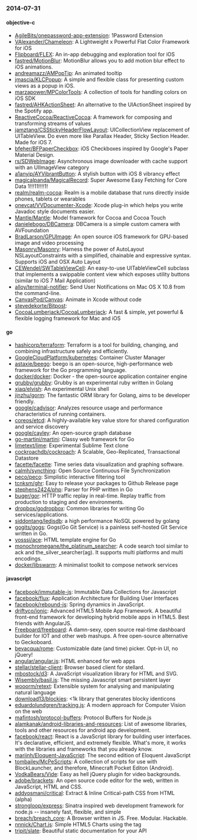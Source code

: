 ### 2014-07-31

#### objective-c
* [AgileBits/onepassword-app-extension](https://github.com/AgileBits/onepassword-app-extension): 1Password Extension
* [VAlexander/Chameleon](https://github.com/VAlexander/Chameleon): A Lightweight x Powerful Flat Color Framework for iOS
* [Flipboard/FLEX](https://github.com/Flipboard/FLEX): An in-app debugging and exploration tool for iOS
* [fastred/MotionBlur](https://github.com/fastred/MotionBlur): MotionBlur allows you to add motion blur effect to iOS animations.
* [andreamazz/AMPopTip](https://github.com/andreamazz/AMPopTip): An animated tooltip
* [jmascia/KLCPopup](https://github.com/jmascia/KLCPopup): A simple and flexible class for presenting custom views as a popup in iOS.
* [marzapower/MPColorTools](https://github.com/marzapower/MPColorTools): A collection of tools for handling colors on iOS SDK
* [fastred/AHKActionSheet](https://github.com/fastred/AHKActionSheet): An alternative to the UIActionSheet inspired by the Spotify app.
* [ReactiveCocoa/ReactiveCocoa](https://github.com/ReactiveCocoa/ReactiveCocoa): A framework for composing and transforming streams of values
* [jamztang/CSStickyHeaderFlowLayout](https://github.com/jamztang/CSStickyHeaderFlowLayout): UICollectionView replacement of UITableView. Do even more like Parallax Header, Sticky Section Header. Made for iOS 7.
* [bfeher/BFPaperCheckbox](https://github.com/bfeher/BFPaperCheckbox): iOS Checkboxes inspired by Google's Paper Material Design.
* [rs/SDWebImage](https://github.com/rs/SDWebImage): Asynchronous image downloader with cache support with an UIImageView category
* [a1anyip/AYVibrantButton](https://github.com/a1anyip/AYVibrantButton): A stylish button with iOS 8 vibrancy effect
* [magicalpanda/MagicalRecord](https://github.com/magicalpanda/MagicalRecord): Super Awesome Easy Fetching for Core Data 1!!!11!!!!1!
* [realm/realm-cocoa](https://github.com/realm/realm-cocoa): Realm is a mobile database that runs directly inside phones, tablets or wearables
* [onevcat/VVDocumenter-Xcode](https://github.com/onevcat/VVDocumenter-Xcode): Xcode plug-in which helps you write Javadoc style documents easier.
* [Mantle/Mantle](https://github.com/Mantle/Mantle): Model framework for Cocoa and Cocoa Touch
* [danielebogo/DBCamera](https://github.com/danielebogo/DBCamera): DBCamera is a simple custom camera with AVFoundation
* [BradLarson/GPUImage](https://github.com/BradLarson/GPUImage): An open source iOS framework for GPU-based image and video processing
* [Masonry/Masonry](https://github.com/Masonry/Masonry): Harness the power of AutoLayout NSLayoutConstraints with a simplified, chainable and expressive syntax. Supports iOS and OSX Auto Layout
* [CEWendel/SWTableViewCell](https://github.com/CEWendel/SWTableViewCell): An easy-to-use UITableViewCell subclass that implements a swippable content view which exposes utility buttons (similar to iOS 7 Mail Application)
* [alloy/terminal-notifier](https://github.com/alloy/terminal-notifier): Send User Notifications on Mac OS X 10.8 from the command-line.
* [CanvasPod/Canvas](https://github.com/CanvasPod/Canvas): Animate in Xcode without code
* [stevedekorte/Bitpost](https://github.com/stevedekorte/Bitpost): 
* [CocoaLumberjack/CocoaLumberjack](https://github.com/CocoaLumberjack/CocoaLumberjack): A fast & simple, yet powerful & flexible logging framework for Mac and iOS

#### go
* [hashicorp/terraform](https://github.com/hashicorp/terraform): Terraform is a tool for building, changing, and combining infrastructure safely and efficiently.
* [GoogleCloudPlatform/kubernetes](https://github.com/GoogleCloudPlatform/kubernetes): Container Cluster Manager
* [astaxie/beego](https://github.com/astaxie/beego): beego is an open-source, high-performance web framework for the Go programming language.
* [docker/docker](https://github.com/docker/docker): Docker - the open-source application container engine
* [grubby/grubby](https://github.com/grubby/grubby): Grubby is an experimental ruby written in Golang
* [xiaq/elvish](https://github.com/xiaq/elvish): An experimental Unix shell
* [jinzhu/gorm](https://github.com/jinzhu/gorm): The fantastic ORM library for Golang, aims to be developer friendly.
* [google/cadvisor](https://github.com/google/cadvisor): Analyzes resource usage and performance characteristics of running containers.
* [coreos/etcd](https://github.com/coreos/etcd): A highly-available key value store for shared configuration and service discovery
* [google/cayley](https://github.com/google/cayley): An open-source graph database
* [go-martini/martini](https://github.com/go-martini/martini): Classy web framework for Go
* [limetext/lime](https://github.com/limetext/lime): Experimental Sublime Text clone
* [cockroachdb/cockroach](https://github.com/cockroachdb/cockroach): A Scalable, Geo-Replicated, Transactional Datastore
* [facette/facette](https://github.com/facette/facette): Time series data visualization and graphing software.
* [calmh/syncthing](https://github.com/calmh/syncthing): Open Source Continuous File Synchronization
* [peco/peco](https://github.com/peco/peco): Simplistic interactive filtering tool
* [tcnksm/ghr](https://github.com/tcnksm/ghr): Easy to release your packages to Github Release page
* [stephens2424/php](https://github.com/stephens2424/php): Parser for PHP written in Go
* [buger/gor](https://github.com/buger/gor): HTTP traffic replay in real-time. Replay traffic from production to staging and dev environments.  
* [dropbox/godropbox](https://github.com/dropbox/godropbox): Common libraries for writing Go services/applications.
* [siddontang/ledisdb](https://github.com/siddontang/ledisdb): a high performance NoSQL powered by  golang
* [gogits/gogs](https://github.com/gogits/gogs): Gogs(Go Git Service) is a painless self-hosted Git Service written in Go.
* [yosssi/ace](https://github.com/yosssi/ace): HTML template engine for Go
* [monochromegane/the_platinum_searcher](https://github.com/monochromegane/the_platinum_searcher): A code search tool similar to ack and the_silver_searcher(ag). It supports multi platforms and multi encodings.
* [docker/libswarm](https://github.com/docker/libswarm): A minimalist toolkit to compose network services

#### javascript
* [facebook/immutable-js](https://github.com/facebook/immutable-js): Immutable Data Collections for Javascript
* [facebook/flux](https://github.com/facebook/flux): Application Architecture for Building User Interfaces
* [facebook/rebound-js](https://github.com/facebook/rebound-js): Spring dynamics in JavaScript.
* [driftyco/ionic](https://github.com/driftyco/ionic): Advanced HTML5 Mobile App Framework. A beautiful front-end framework for developing hybrid mobile apps in HTML5. Best friends with AngularJS.
* [Freeboard/freeboard](https://github.com/Freeboard/freeboard): A damn-sexy, open source real-time dashboard builder for IOT and other web mashups. A free open-source alternative to Geckoboard.
* [bevacqua/rome](https://github.com/bevacqua/rome): Customizable date (and time) picker. Opt-in UI, no jQuery!
* [angular/angular.js](https://github.com/angular/angular.js): HTML enhanced for web apps
* [stellar/stellar-client](https://github.com/stellar/stellar-client): Browser based client for stellard.
* [mbostock/d3](https://github.com/mbostock/d3): A JavaScript visualization library for HTML and SVG.
* [Wisembly/basil.js](https://github.com/Wisembly/basil.js): The missing Javascript smart persistent layer
* [wooorm/retext](https://github.com/wooorm/retext): Extensible system for analysing and manipulating natural language
* [download13/blockies](https://github.com/download13/blockies): <1k library that generates blocky identicons
* [eduardolundgren/tracking.js](https://github.com/eduardolundgren/tracking.js): A modern approach for Computer Vision on the web
* [mafintosh/protocol-buffers](https://github.com/mafintosh/protocol-buffers): Protocol Buffers for Node.js
* [alamkanak/android-libraries-and-resources](https://github.com/alamkanak/android-libraries-and-resources): List of awesome libraries, tools and other resources for android app development.
* [facebook/react](https://github.com/facebook/react): React is a JavaScript library for building user interfaces. It's declarative, efficient, and extremely flexible. What's more, it works with the libraries and frameworks that you already know.
* [marijnh/Eloquent-JavaScript](https://github.com/marijnh/Eloquent-JavaScript): The second edition of Eloquent JavaScript
* [tombailey/McPeScripts](https://github.com/tombailey/McPeScripts): A collection of scripts for use with BlockLauncher, and therefore, Minecraft Pocket Editon (Android).
* [VodkaBears/Vide](https://github.com/VodkaBears/Vide): Easy as hell jQuery plugin for video backgrounds.
* [adobe/brackets](https://github.com/adobe/brackets): An open source code editor for the web, written in JavaScript, HTML and CSS.
* [addyosmani/critical](https://github.com/addyosmani/critical): Extract & Inline Critical-path CSS from HTML (alpha)
* [strongloop/express](https://github.com/strongloop/express): Sinatra inspired web development framework for node.js -- insanely fast, flexible, and simple
* [breach/breach_core](https://github.com/breach/breach_core): A Browser written in JS. Free. Modular. Hackable.
* [nnnick/Chart.js](https://github.com/nnnick/Chart.js): Simple HTML5 Charts using the <canvas> tag
* [tripit/slate](https://github.com/tripit/slate): Beautiful static documentation for your API
